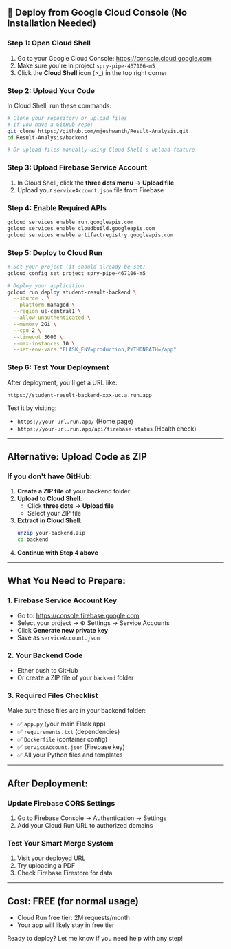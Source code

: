 ## 🚀 Deploy from Google Cloud Console (No Installation Needed)

### Step 1: Open Cloud Shell
1. Go to your Google Cloud Console: https://console.cloud.google.com
2. Make sure you're in project `spry-pipe-467106-m5`
3. Click the **Cloud Shell** icon (>_) in the top right corner

### Step 2: Upload Your Code
In Cloud Shell, run these commands:

```bash
# Clone your repository or upload files
# If you have a GitHub repo:
git clone https://github.com/mjeshwanth/Result-Analysis.git
cd Result-Analysis/backend

# Or upload files manually using Cloud Shell's upload feature
```

### Step 3: Upload Firebase Service Account
1. In Cloud Shell, click the **three dots menu** → **Upload file**
2. Upload your `serviceAccount.json` file from Firebase

### Step 4: Enable Required APIs
```bash
gcloud services enable run.googleapis.com
gcloud services enable cloudbuild.googleapis.com
gcloud services enable artifactregistry.googleapis.com
```

### Step 5: Deploy to Cloud Run
```bash
# Set your project (it should already be set)
gcloud config set project spry-pipe-467106-m5

# Deploy your application
gcloud run deploy student-result-backend \
  --source . \
  --platform managed \
  --region us-central1 \
  --allow-unauthenticated \
  --memory 2Gi \
  --cpu 2 \
  --timeout 3600 \
  --max-instances 10 \
  --set-env-vars "FLASK_ENV=production,PYTHONPATH=/app"
```

### Step 6: Test Your Deployment
After deployment, you'll get a URL like:
```
https://student-result-backend-xxx-uc.a.run.app
```

Test it by visiting:
- `https://your-url.run.app/` (Home page)
- `https://your-url.run.app/api/firebase-status` (Health check)

---

## Alternative: Upload Code as ZIP

### If you don't have GitHub:

1. **Create a ZIP file** of your backend folder
2. **Upload to Cloud Shell**:
   - Click **three dots** → **Upload file**
   - Select your ZIP file
3. **Extract in Cloud Shell**:
   ```bash
   unzip your-backend.zip
   cd backend
   ```
4. **Continue with Step 4 above**

---

## What You Need to Prepare:

### 1. Firebase Service Account Key
- Go to: https://console.firebase.google.com
- Select your project → ⚙️ Settings → Service Accounts
- Click **Generate new private key**
- Save as `serviceAccount.json`

### 2. Your Backend Code
- Either push to GitHub
- Or create a ZIP file of your `backend` folder

### 3. Required Files Checklist
Make sure these files are in your backend folder:
- ✅ `app.py` (your main Flask app)
- ✅ `requirements.txt` (dependencies)
- ✅ `Dockerfile` (container config)
- ✅ `serviceAccount.json` (Firebase key)
- ✅ All your Python files and templates

---

## After Deployment:

### Update Firebase CORS Settings
1. Go to Firebase Console → Authentication → Settings
2. Add your Cloud Run URL to authorized domains

### Test Your Smart Merge System
1. Visit your deployed URL
2. Try uploading a PDF
3. Check Firebase Firestore for data

---

## Cost: FREE (for normal usage)
- Cloud Run free tier: 2M requests/month
- Your app will likely stay in free tier

Ready to deploy? Let me know if you need help with any step!
